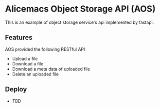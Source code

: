 # Alicemacs Object Storage API (AOS)

This is an example of object storage service's api implemented by fastapi. 

## Features

AOS provided the following RESTful API
- Upload a file
- Download a file
- Download a meta data of uploaded file
- Delete an uploaded file

## Deploy

- TBD
